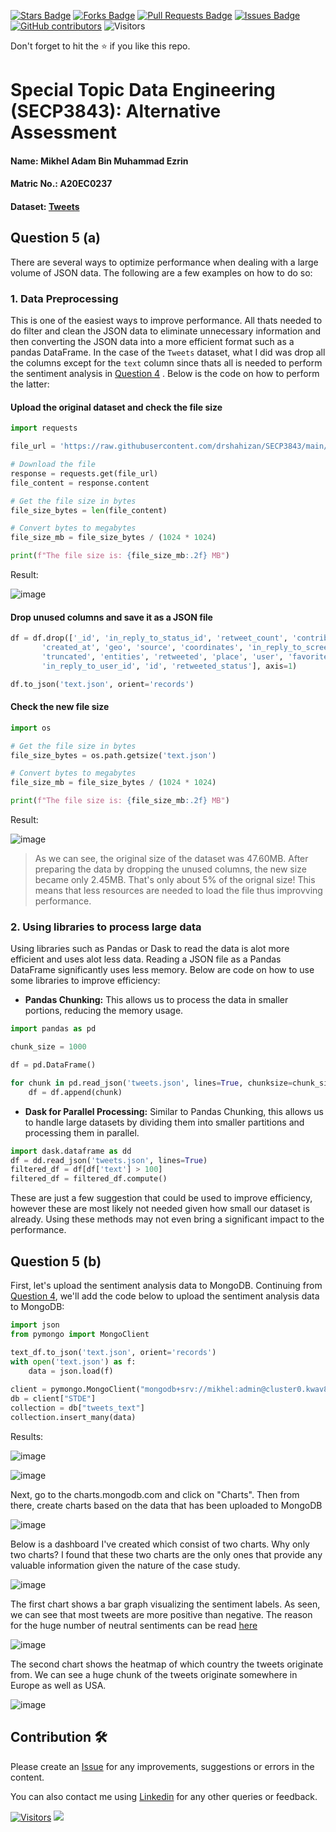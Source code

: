 
  

<a href="https://github.com/drshahizan/SECP3843/stargazers"><img src="https://img.shields.io/github/stars/drshahizan/SECP3843" alt="Stars Badge"/></a>
<a href="https://github.com/drshahizan/SECP3843/network/members"><img src="https://img.shields.io/github/forks/drshahizan/SECP3843" alt="Forks Badge"/></a>
<a href="https://github.com/drshahizan/SECP3843/pulls"><img src="https://img.shields.io/github/issues-pr/drshahizan/SECP3843" alt="Pull Requests Badge"/></a>
<a href="https://github.com/drshahizan/SECP3843/issues"><img src="https://img.shields.io/github/issues/drshahizan/SECP3843" alt="Issues Badge"/></a>
<a href="https://github.com/drshahizan/SECP3843/graphs/contributors"><img alt="GitHub contributors" src="https://img.shields.io/github/contributors/drshahizan/SECP3843?color=2b9348"></a>
![Visitors](https://api.visitorbadge.io/api/visitors?path=https%3A%2F%2Fgithub.com%2Fdrshahizan%2FSECP3843&labelColor=%23d9e3f0&countColor=%23697689&style=flat)


Don't forget to hit the :star: if you like this repo.

# Special Topic Data Engineering (SECP3843): Alternative Assessment

#### Name: Mikhel Adam Bin Muhammad Ezrin
#### Matric No.: A20EC0237
#### Dataset: [Tweets](https://github.com/drshahizan/dataset/tree/main/mongodb/06-tweets)

## Question 5 (a)
There are several ways to optimize performance when dealing with a large volume of JSON data. The following are a few examples on how to do so:

### 1. Data Preprocessing
This is one of the easiest ways to improve performance. All thats needed to do filter and clean the JSON data to eliminate unnecessary information and then converting the JSON data into a more efficient format such as a pandas DataFrame.  In the case of the `Tweets` dataset, what I did was drop all the columns except for the `text` column since thats all is needed to perform the sentiment analysis in [Question 4](https://github.com/drshahizan/SECP3843/blob/main/submission/HUNK12/question4/question4.md#step-3-remove-other-columns) . Below is the code on how to perform the latter:

####  Upload the original dataset and check the file size
```py
import requests

file_url = 'https://raw.githubusercontent.com/drshahizan/SECP3843/main/submission/HUNK12/materials/fixed_tweets.json'

# Download the file
response = requests.get(file_url)
file_content = response.content

# Get the file size in bytes
file_size_bytes = len(file_content)

# Convert bytes to megabytes
file_size_mb = file_size_bytes / (1024 * 1024)

print(f"The file size is: {file_size_mb:.2f} MB")
```
Result:

![image](https://github.com/drshahizan/SECP3843/assets/3646429/3d41b1f3-7de4-4426-9593-5d7ba528fa26)

#### Drop unused columns and save it as a JSON file
```py
df = df.drop(['_id', 'in_reply_to_status_id', 'retweet_count', 'contributors',
       'created_at', 'geo', 'source', 'coordinates', 'in_reply_to_screen_name',
       'truncated', 'entities', 'retweeted', 'place', 'user', 'favorited',
       'in_reply_to_user_id', 'id', 'retweeted_status'], axis=1)

df.to_json('text.json', orient='records')
```

#### Check the new file size
```py
import os

# Get the file size in bytes
file_size_bytes = os.path.getsize('text.json')

# Convert bytes to megabytes
file_size_mb = file_size_bytes / (1024 * 1024)

print(f"The file size is: {file_size_mb:.2f} MB")
```
Result:

![image](https://github.com/drshahizan/SECP3843/assets/3646429/43cc335d-0059-4b34-8c2f-4402988e3f36)

> As we can see, the original size of the dataset was 47.60MB. After preparing the data by dropping the unused columns, the new size became only 2.45MB. That's only about 5% of the orignal size! This means that less resources are needed to load the file thus improvving performance.

### 2. Using libraries to process large data
Using libraries such as Pandas or Dask to read the data is alot more efficient and uses alot less data. Reading a JSON file as a Pandas DataFrame significantly uses less memory. Below are code on how to use some libraries to improve efficiency:

 - **Pandas Chunking:** This allows us to process the data in smaller portions, reducing the memory usage.
```py
import pandas as pd

chunk_size = 1000

df = pd.DataFrame()

for chunk in pd.read_json('tweets.json', lines=True, chunksize=chunk_size):
    df = df.append(chunk)
```

- **Dask for Parallel Processing:** Similar to Pandas Chunking, this allows us to handle large datasets by dividing them into smaller partitions and processing them in parallel.
```py
import dask.dataframe as dd
df = dd.read_json('tweets.json', lines=True)
filtered_df = df[df['text'] > 100]
filtered_df = filtered_df.compute()
```

These are just a few suggestion that could be used to improve efficiency, however these are most likely not needed given how small our dataset is already. Using these methods may not even bring a significant impact to the performance.

## Question 5 (b)
First, let's upload the sentiment analysis data to MongoDB. Continuing from [Question 4](https://github.com/drshahizan/SECP3843/blob/main/submission/HUNK12/question4/question4.md), we'll add the code below to upload the sentiment analysis data to MongoDB:
```py
import json
from pymongo import MongoClient

text_df.to_json('text.json', orient='records')
with open('text.json') as f:
    data = json.load(f)
    
client = pymongo.MongoClient("mongodb+srv://mikhel:admin@cluster0.kwav8pt.mongodb.net/")
db = client["STDE"]
collection = db["tweets_text"]
collection.insert_many(data)
```
Results:

![image](https://github.com/drshahizan/SECP3843/assets/3646429/cfb7b091-9065-4b42-bfcc-1a44a5227113)

![image](https://github.com/drshahizan/SECP3843/assets/3646429/17000905-fd30-48e0-aa85-1cbbd0beb985)

Next, go to the charts.mongodb.com and click on "Charts". Then from there, create charts based on the data that has been uploaded to MongoDB

![image](https://github.com/drshahizan/SECP3843/assets/3646429/d5f3e76c-4300-4ce3-a1dd-819ad7963c7f)

Below is a dashboard I've created which consist of two charts. Why only two charts? I found that these two charts are the only ones that provide any valuable information given the nature of the case study.

![image](https://github.com/drshahizan/SECP3843/assets/3646429/d0c2d8fc-7ae4-482d-9923-5deaa230c0b2)

The first chart shows a bar graph visualizing the sentiment labels. As seen, we can see that most tweets are more positive than negative. The reason for the huge number of neutral sentiments can be read [here](https://github.com/drshahizan/SECP3843/blob/main/submission/HUNK12/question4/question4.md#why-are-there-so-many-neutral-results-compared-to-the-other-sentiments)

![image](https://github.com/drshahizan/SECP3843/assets/3646429/2bf61fb3-fcb9-46e6-b7ef-426e6e34e0dc)

The second chart shows the heatmap of which country the tweets originate from. We can see a huge chunk of the tweets originate somewhere in Europe as well as USA.

![image](https://github.com/drshahizan/SECP3843/assets/3646429/23da2ebf-466d-4c5d-9e3b-b375be83caf8)

## Contribution 🛠️
Please create an [Issue](https://github.com/drshahizan/special-topic-data-engineering/issues) for any improvements, suggestions or errors in the content.

You can also contact me using [Linkedin](https://www.linkedin.com/in/mikhel-adam/) for any other queries or feedback.

[![Visitors](https://api.visitorbadge.io/api/visitors?path=https%3A%2F%2Fgithub.com%2Fdrshahizan&labelColor=%23697689&countColor=%23555555&style=plastic)](https://visitorbadge.io/status?path=https%3A%2F%2Fgithub.com%2Fdrshahizan)
![](https://hit.yhype.me/github/profile?user_id=81284918)
